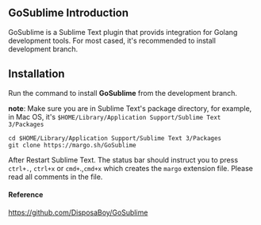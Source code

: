 ## GoSublime Introduction
GoSublime is a Sublime Text plugin that provids integration for Golang development tools.
For most cased, it's recommended  to install development branch.

## Installation
Run the command to install **GoSublime** from the development branch.

**note**: 
Make sure you are in Sublime Text's package directory, for example, in Mac OS, it's `$HOME/Library/Application Support/Sublime Text 3/Packages`

```
cd $HOME/Library/Application Support/Sublime Text 3/Packages
git clone https://margo.sh/GoSublime 
```
After Restart Sublime Text. The status bar should instruct you to press `ctrl+.`, `ctrl+x` or `cmd+`.,`cmd+x` which creates the `margo` extension file. Please read all comments in the file.

#### Reference
https://github.com/DisposaBoy/GoSublime
